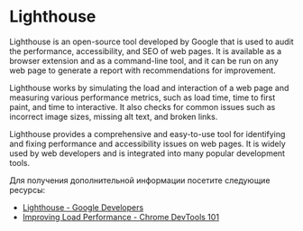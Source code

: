 # Lighthouse

Lighthouse is an open-source tool developed by Google that is used to audit the performance, accessibility, and SEO of web pages. It is available as a browser extension and as a command-line tool, and it can be run on any web page to generate a report with recommendations for improvement.

Lighthouse works by simulating the load and interaction of a web page and measuring various performance metrics, such as load time, time to first paint, and time to interactive. It also checks for common issues such as incorrect image sizes, missing alt text, and broken links.

Lighthouse provides a comprehensive and easy-to-use tool for identifying and fixing performance and accessibility issues on web pages. It is widely used by web developers and is integrated into many popular development tools.

Для получения дополнительной информации посетите следующие ресурсы:

- [Lighthouse - Google Developers](https://developers.google.com/web/tools/lighthouse)
- [Improving Load Performance - Chrome DevTools 101](https://www.youtube.com/watch?v=5flw5q5odie)